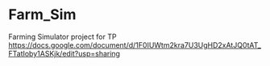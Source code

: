 # Farm_Sim
Farming Simulator project for TP
https://docs.google.com/document/d/1F0IUWtm2kra7U3UgHD2xAtJQ0tAT_FTatIoby1ASKjk/edit?usp=sharing
